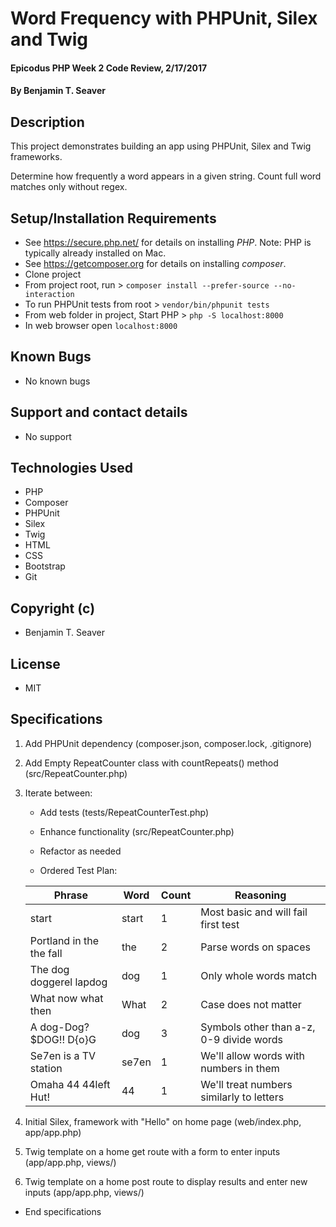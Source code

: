 # Word Frequency with PHPUnit, Silex and Twig

#### Epicodus PHP Week 2 Code Review, 2/17/2017

#### By Benjamin T. Seaver

## Description

This project demonstrates building an app using PHPUnit, Silex and Twig frameworks.

Determine how frequently a word appears in a given string. Count full word matches only without regex.

## Setup/Installation Requirements
* See https://secure.php.net/ for details on installing _PHP_.  Note: PHP is typically already installed on Mac.
* See https://getcomposer.org for details on installing _composer_.
* Clone project
* From project root, run > `composer install --prefer-source --no-interaction`
* To run PHPUnit tests from root > `vendor/bin/phpunit tests`
* From web folder in project, Start PHP > `php -S localhost:8000`
* In web browser open `localhost:8000`

## Known Bugs
* No known bugs

## Support and contact details
* No support

## Technologies Used
* PHP
* Composer
* PHPUnit
* Silex
* Twig
* HTML
* CSS
* Bootstrap
* Git

## Copyright (c)
* Benjamin T. Seaver

## License
* MIT

## Specifications
1. Add PHPUnit dependency (composer.json, composer.lock, .gitignore)

2. Add Empty RepeatCounter class with countRepeats() method (src/RepeatCounter.php)

3. Iterate between:
   * Add tests (tests/RepeatCounterTest.php)
   * Enhance functionality (src/RepeatCounter.php)
   * Refactor as needed

   * Ordered Test Plan:

   | Phrase                   | Word       | Count | Reasoning                                  |
   |--------------------------|------------|-------|--------------------------------------------|
   | start                    | start      | 1     | Most basic and will fail first test        |
   | Portland in the the fall | the        | 2     | Parse words on spaces                      |
   | The dog doggerel lapdog  | dog        | 1     | Only whole words match                     |
   | What now what then       | What       | 2     | Case does not matter                       |
   | A dog-Dog? $DOG!! D{o}G  | dog        | 3     | Symbols other than a-z, 0-9 divide words   |
   | Se7en is a TV station    | se7en      | 1     | We'll allow words with numbers in them     |
   | Omaha 44 44left Hut!     | 44         | 1     | We'll treat numbers similarly to letters   |

4. Initial Silex, framework with "Hello" on home page (web/index.php, app/app.php)

5. Twig template on a home get route with a form to enter inputs (app/app.php, views/)

6. Twig template on a home post route to display results and enter new inputs (app/app.php, views/)

* End specifications
